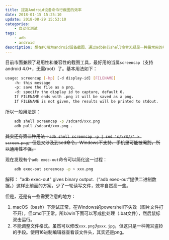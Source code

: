 ```yaml
---
title: 提高Android设备命令行截图的效率
date: 2018-01-15 15:25:10
update: 2018-08-29 15:53:10
categories:
    - 自动化测试
tags:
    - adb
    - android
description: 想在PC端为android设备截图，通过adb执行shell命令无疑是一种最常用的手段，但是这个命令在执行的时候会存在效率低的问题。本文试验了直接使用`adb exec-out`命令的方法，能够显著提高截图的速度。
---
```


目前市面兼顾了易用性和兼容性的截图工具，最好用的当属`screencap`（支持android 4.0+，无需root）了。基本用法如下：

```bash
usage: screencap [-hp] [-d display-id] [FILENAME]
    -h: this message
    -p: save the file as a png.
    -d: specify the display id to capture, default 0.
    If FILENAME ends with .png it will be saved as a png.
    If FILENAME is not given, the results will be printed to stdout.
```

所以一般用法是：

```bash
    adb shell screencap -p /sdcard/xxx.png
    adb pull /sdcard/xxx.png .
```

~~其实还有第二种用法：`adb shell screencap -p | sed 's/\r$//' > screen.png`。但是又涉及到sed命令，Windows不支持、手机里可能被阉割，所以通用性不强。~~

现在发现有个`adb exec-out`命令可以简化这一过程：

```bash
    adb exec-out screencap -p > xxx.png
```

解释：
"adb exec-out" gives binary output.（“adb exec-out”提供二进制数据。）这样比前面的方案，少了一轮读写文件，效率自然高一些。

但是，还是有一些需要注意的地方：

1. macOS（bash）下测试正常，在Windows的powershell下失效（图片文件打不开），但cmd下正常。所以win下面可以写成批处理（.bat文件），然后鼠标双击运行。
2. 不能调整文件格式。虽然可以修改`xxx.png`为`xxx.jpg`，但这只是一种掩耳盗铃的手段。使用16进制编辑器查看该文件头，其实还是png。
